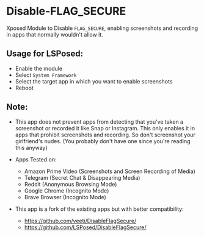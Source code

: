 # Disable-FLAG_SECURE

Xposed Module to Disable `FLAG_SECURE`, enabling screenshots and recording in apps that normally wouldn't allow it.

## Usage for LSPosed:

- Enable the module
- Select `System Framework`
- Select the target app in which you want to enable screenshots
- Reboot

## Note:

- This app does not prevent apps from detecting that you've taken a screenshot or recorded it like Snap or Instagram.
  This only enables it in apps that prohibit screenshots and recording. So don't screenshot your girlfriend's nudes.
  (You probably don't have one since you're reading this anyway)


- Apps Tested on:
    - Amazon Prime Video (Screenshots and Screen Recording of Media)
    - Telegram (Secret Chat & Disappearing Media)
    - Reddit (Anonymous Browsing Mode)
    - Google Chrome (Incognito Mode)
    - Brave Browser (Incognito Mode)


- This app is a fork of the existing apps but with better compatibility:
    - https://github.com/veeti/DisableFlagSecure/
    - https://github.com/LSPosed/DisableFlagSecure/
